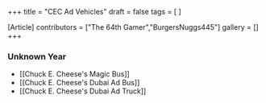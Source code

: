 +++
title = "CEC Ad Vehicles"
draft = false
tags = [ ]

[Article]
contributors = ["The 64th Gamer","BurgersNuggs445"]
gallery = []
+++
###  Unknown Year ### 

* [[Chuck E. Cheese's Magic Bus]]
* [[Chuck E. Cheese's Dubai Ad Bus]]
* [[Chuck E. Cheese's Dubai Ad Truck]]